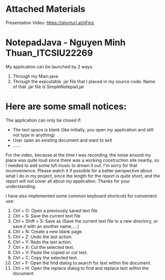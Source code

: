 # Attached Materials
Presentation Video: https://shorturl.at/iiFmz 

# NotepadJava - Nguyen Minh Thuan_ITCSIU22269
My application can be launched by 2 ways:
1. Through my Main.java
2. Through the executable .jar file that I placed in my source code. Name of that .jar file is SimpleNotepad.jar

# Here are some small notices:
The application can only be closed if:
- The text space is blank (like initially, you open my application and still not type in anything)
- User open an existing document and want to exit
- ......

For the video, because at the time I was recording, the noise around my place was quite loud since there was a working construction site nearby, so I needed to add some lofi music to drown it out. I'm sorry for that inconvenience. Please watch it if possible for a better perspective about what I do in my project, since the length for the report is quite short, and the report will not cover all about my application. Thanks for your understanding.

I have also implemented some common keyboard shortcuts for convenient use:
1. Ctrl + O: Open a previously saved text file
2. Ctrl + S: Save the current text file 
3. Ctrl + Shift + S: Save as (Save the current text file to a new directory, or save it with an another name,....)
4. Ctrl + N: Create a new blank page.
5. Ctrl + Z: Undo the last action.
6. Ctrl + Y: Redo the last action.
7. Ctrl + X: Cut the selected text.
8. Ctrl + V: Paste the copied or cut text.
9. Ctrl + C: Copy the selected text.
10. Ctrl + F: Open the find dialog to search for text within the document.
11. Ctrl + H: Open the replace dialog to find and replace text within the document.
